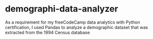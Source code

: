 # demographi-data-analyzer
As a requirement for my freeCodeCamp data analytics with Python certification, I used Pandas to analyze a demographic dataset that was extracted from the 1994 Census database
